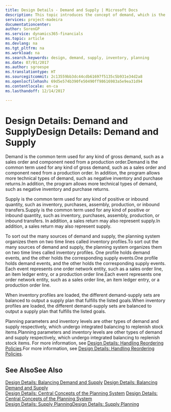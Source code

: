 ```yaml
---
title: Design Details - Demand and Supply | Microsoft Docs
description: This topic introduces the concept of demand, which is the common term used for any kind of gross demand, such as a sales order and component need from a production order.
services: project-madeira
documentationcenter: 
author: SorenGP
ms.service: dynamics365-financials
ms.topic: article
ms.devlang: na
ms.tgt_pltfrm: na
ms.workload: na
ms.search.keywords: design, demand, supply, inventory, planning
ms.date: 07/01/2017
ms.author: sgroespe
ms.translationtype: HT
ms.sourcegitcommit: 2c13559bb3dc44cdb61697f5135c5b931e34d2a8
ms.openlocfilehash: 69d5e574b390fe50490ff98616983a5e9ea31d94
ms.contentlocale: en-ca
ms.lasthandoff: 12/14/2017

---
```

# <a name="design-details-demand-and-supply"></a><span data-ttu-id="8d166-103">Design Details: Demand and Supply</span><span class="sxs-lookup"><span data-stu-id="8d166-103">Design Details: Demand and Supply</span></span>
<span data-ttu-id="8d166-104">Demand is the common term used for any kind of gross demand, such as a sales order and component need from a production order.</span><span class="sxs-lookup"><span data-stu-id="8d166-104">Demand is the common term used for any kind of gross demand, such as a sales order and component need from a production order.</span></span> <span data-ttu-id="8d166-105">In addition, the program allows more technical types of demand, such as negative inventory and purchase returns.</span><span class="sxs-lookup"><span data-stu-id="8d166-105">In addition, the program allows more technical types of demand, such as negative inventory and purchase returns.</span></span>  
  
<span data-ttu-id="8d166-106">Supply is the common term used for any kind of positive or inbound quantity, such as inventory, purchases, assembly, production, or inbound transfers.</span><span class="sxs-lookup"><span data-stu-id="8d166-106">Supply is the common term used for any kind of positive or inbound quantity, such as inventory, purchases, assembly, production, or inbound transfers.</span></span> <span data-ttu-id="8d166-107">In addition, a sales return may also represent supply.</span><span class="sxs-lookup"><span data-stu-id="8d166-107">In addition, a sales return may also represent supply.</span></span>  
  
<span data-ttu-id="8d166-108">To sort out the many sources of demand and supply, the planning system organizes them on two time lines called inventory profiles.</span><span class="sxs-lookup"><span data-stu-id="8d166-108">To sort out the many sources of demand and supply, the planning system organizes them on two time lines called inventory profiles.</span></span> <span data-ttu-id="8d166-109">One profile holds demand events, and the other holds the corresponding supply events.</span><span class="sxs-lookup"><span data-stu-id="8d166-109">One profile holds demand events, and the other holds the corresponding supply events.</span></span> <span data-ttu-id="8d166-110">Each event represents one order network entity, such as a sales order line, an item ledger entry, or a production order line.</span><span class="sxs-lookup"><span data-stu-id="8d166-110">Each event represents one order network entity, such as a sales order line, an item ledger entry, or a production order line.</span></span>  
  
<span data-ttu-id="8d166-111">When inventory profiles are loaded, the different demand-supply sets are balanced to output a supply plan that fulfills the listed goals.</span><span class="sxs-lookup"><span data-stu-id="8d166-111">When inventory profiles are loaded, the different demand-supply sets are balanced to output a supply plan that fulfills the listed goals.</span></span>  
  
<span data-ttu-id="8d166-112">Planning parameters and inventory levels are other types of demand and supply respectively, which undergo integrated balancing to replenish stock items.</span><span class="sxs-lookup"><span data-stu-id="8d166-112">Planning parameters and inventory levels are other types of demand and supply respectively, which undergo integrated balancing to replenish stock items.</span></span> <span data-ttu-id="8d166-113">For more information, see [Design Details: Handling Reordering Policies](design-details-handling-reordering-policies.md).</span><span class="sxs-lookup"><span data-stu-id="8d166-113">For more information, see [Design Details: Handling Reordering Policies](design-details-handling-reordering-policies.md).</span></span>  
  
## <a name="see-also"></a><span data-ttu-id="8d166-114">See Also</span><span class="sxs-lookup"><span data-stu-id="8d166-114">See Also</span></span>  
<span data-ttu-id="8d166-115">[Design Details: Balancing Demand and Supply](design-details-balancing-demand-and-supply.md) </span><span class="sxs-lookup"><span data-stu-id="8d166-115">[Design Details: Balancing Demand and Supply](design-details-balancing-demand-and-supply.md) </span></span>  
<span data-ttu-id="8d166-116">[Design Details: Central Concepts of the Planning System](design-details-central-concepts-of-the-planning-system.md) </span><span class="sxs-lookup"><span data-stu-id="8d166-116">[Design Details: Central Concepts of the Planning System](design-details-central-concepts-of-the-planning-system.md) </span></span>  
[<span data-ttu-id="8d166-117">Design Details: Supply Planning</span><span class="sxs-lookup"><span data-stu-id="8d166-117">Design Details: Supply Planning</span></span>](design-details-supply-planning.md)
